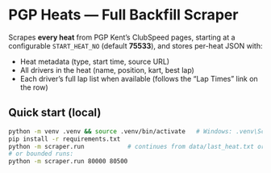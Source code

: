 # PGP Heats — Full Backfill Scraper

Scrapes **every heat** from PGP Kent’s ClubSpeed pages, starting at a configurable `START_HEAT_NO` (default **75533**), and stores per-heat JSON with:
- Heat metadata (type, start time, source URL)
- All drivers in the heat (name, position, kart, best lap)
- Each driver’s full lap list when available (follows the “Lap Times” link on the row)

## Quick start (local)

```bash
python -m venv .venv && source .venv/bin/activate   # Windows: .venv\Scripts\activate
pip install -r requirements.txt
python -m scraper.run            # continues from data/last_heat.txt or starts at 75533
# or bounded runs:
python -m scraper.run 80000 80500
